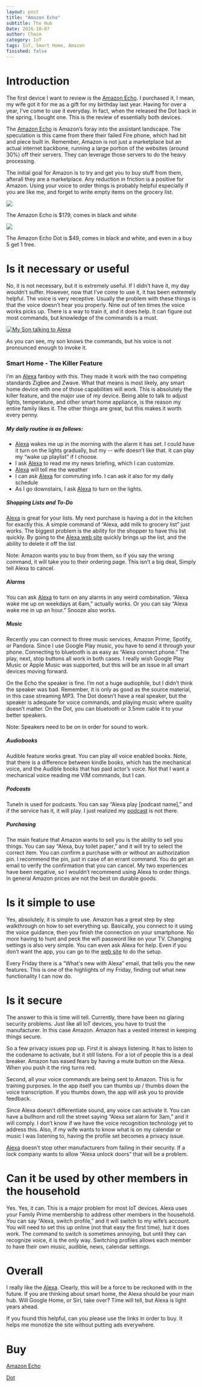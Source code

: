 ```yaml
---
layout: post
title: "Amazon Echo"
subtitle: The Hub
Date: 2016-10-07
author: Chaim
category: IoT
tags: IoT, Smart Home, Amazon
finished: false
---
```

# Introduction
The first device I want to review is the [Amazon Echo]. I purchased it, I mean, my wife got it for me as a gift for my birthday last year. Having for over a year, I’ve come to use it everyday. In fact, when the released the Dot back in the spring, I bought one. This is the review of essentially both devices.

The [Amazon Echo] is Amazon’s foray into the assistant landscape. The speculation is this came from there their failed Fire phone, which had bit and piece built in.  Remember, Amazon is not just a marketplace but an actual internet backbone, running a large portion of the websites (around 30%) off their servers. They can leverage those servers to do the heavy processing.

The initial goal for Amazon is to try and get you to buy stuff from them, afterall they are a marketplace. Any reduction in friction is a positive for Amazon. Using your voice to order things is probably helpful especially if you are like me, and forget to write empty items on the grocery list.


<a href="https://www.amazon.com/gp/offer-listing/B00X4WHP5E/ref=as_li_tl?ie=UTF8&camp=1789&creative=9325&creativeASIN=B00X4WHP5E&linkCode=am2&tag=chaimtime-20&linkId=eb320b72a697f6bafa749738ce2baa5c"><img border="0" src="//ws-na.amazon-adsystem.com/widgets/q?_encoding=UTF8&MarketPlace=US&ASIN=B00X4WHP5E&ServiceVersion=20070822&ID=AsinImage&WS=1&Format=_SL160_&tag=chaimtime-20" ></a><img src="//ir-na.amazon-adsystem.com/e/ir?t=chaimtime-20&l=am2&o=1&a=B00X4WHP5E" width="1" height="1" border="0" alt="" style="border:none !important; margin:0px !important;" />

The Amazon Echo is $179, comes in black and white

<a href="https://www.amazon.com/gp/offer-listing/B01DFKC2SO/ref=as_li_tl?ie=UTF8&camp=1789&creative=9325&creativeASIN=B01DFKC2SO&linkCode=am2&tag=chaimtime-20&linkId=41d25af2c42b693763a851ef35e616ea"><img border="0" src="//ws-na.amazon-adsystem.com/widgets/q?_encoding=UTF8&MarketPlace=US&ASIN=B01DFKC2SO&ServiceVersion=20070822&ID=AsinImage&WS=1&Format=_SL160_&tag=chaimtime-20" ></a><img src="//ir-na.amazon-adsystem.com/e/ir?t=chaimtime-20&l=am2&o=1&a=B01DFKC2SO" width="1" height="1" border="0" alt="" style="border:none !important; margin:0px !important;" />

The Amazon Echo Dot is $49, comes in black and white, and even in a buy 5 get 1 free.


# Is it necessary or useful
No, it is not necessary, but it is extremely useful. If I didn’t have it, my day wouldn’t suffer. However, now that I’ve come to use it, it has been extremely helpful. The voice is very receptive. Usually the problem with these things is that the voice doesn’t hear you properly. Nine out of ten times the voice works picks up. There is a way to train it, and it does help. It can figure out most commands, but knowledge of the commands is a must.

[![My Son talking to Alexa](http://img.youtube.com/vi/m5iPZTEKg4c/0.jpg)](http://www.youtube.com/watch?v=m5iPZTEKg4c)

As you can see, my son knows the commands, but his voice is not pronounced enough to invoke it.

### Smart Home - The Killer Feature
I’m an [Alexa] fanboy with this. They made it work with the two competing standards Zigbee and Zwave. What that means is most likely, any smart home device with one of those capabilities will work. This is absolutely the killer feature, and the major use of my device. Being able to talk to adjust lights, temperature, and other smart home appliance, is the reason my entire family likes it. The other things are great, but this makes it worth every penny.

##### My daily routine is as follows:
- [Alexa] wakes me up in the morning with the alarm it has set. I could have it turn on the lights gradually, but my -- wife doesn’t like that. It can play my “wake up playlist” if I choose.
- I ask [Alexa] to read me my news briefing, which I can customize. 
- [Alexa] will tell me the weather
- I can ask [Alexa] for commuting info. I can ask it also for my daily schedule
- As I go downstairs, I ask [Alexa] to turn on the lights.


##### Shopping Lists and To-Do
[Alexa] is great for your lists. My next purchase is having a dot in the kitchen for exactly this. A simple command of “Alexa, add milk to grocery list” just works. The biggest problem is the ability for the shopper to have this list quickly. By going to the [Alexa web site](https://alexa.amazon.com) quickly brings up the list, and the ability to delete it off the list

Note: Amazon wants you to buy from them, so if you say the wrong command, it will take you to their ordering page. This isn’t a big deal, Simply tell Alexa to cancel.

##### Alarms
You can ask [Alexa] to turn on any alarms in any weird combination. “Alexa wake me up on weekdays at 6am,” actually works. Or you can say “Alexa wake me in up an hour.” Snooze also works.

##### Music
Recently you can connect to three music services, Amazon Prime, Spotify, or Pandora. Since I use Google Play music, you have to send it through your phone. Connecting to bluetooth is as easy as “Alexa connect phone.” The play, next, stop buttons all work in both cases. I really wish Google Play Music or Apple Music was supported, but this will be an issue in all smart devices moving forward.

On the Echo the speaker is fine. I’m not a huge audiophile, but I didn’t think the speaker was bad. Remember, it is only as good as the source material, in this case streaming MP3. The Dot doesn’t have a real speaker, but the speaker is adequate for voice commands, and playing music where quality doesn’t matter. On the Dot, you can bluetooth or 3.5mm cable it to your better speakers.

Note: Speakers need to be on in order for sound to work.

##### Audiobooks
Audible feature works great. You can play all voice enabled books. Note, that there is a difference between kindle books, which has the mechanical voice, and the Audible books that has paid actor’s voice. Not that I want a mechanical voice reading me VIM commands, but I can.

##### Podcasts
TuneIn is used for podcasts. You can say “Alexa play [podcast name],” and if the service has it, it will play. I just realized my [podcast](http://inthirty.net) is not there.

##### Purchasing
The main feature that Amazon wants to sell you is the ability to sell you things. You can say “Alexa, buy toilet paper,” and it will try to select the correct item. You can confirm a purchase with or without an authorization pin. I recommend the pin, just in case of an errant command. You do get an email to verify the confirmation that you can cancel. My two experiences have been negative, so I wouldn’t recommend using Alexa to order things. In general Amazon prices are not the best on durable goods.


# Is it simple to use
Yes, absolutely, it is simple to use. Amazon has a great step by step walkthrough on how to set everything up. Basically, you connect to it using the voice guidance, then you finish the connection on your smartphone. No more having to hunt and peck the wifi password like on your TV. Changing settings is also very simple. You can even ask Alexa for help. Even if you don’t want the app, you can go to the [web site](https://alexa.amazon.com) to do the setup.

Every Friday there is a “What's new with Alexa” email, that tells you the new features. This is one of the highlights of my Friday, finding out what new functionality I can now do. 

# Is it secure
The answer to this is time will tell. Currently, there have been no glaring security problems. Just like all IoT devices, you have to trust the manufacturer. In this case Amazon. Amazon has a vested interest in keeping things secure.

So a few privacy issues pop up. First it is always listening. It has to listen to the codename to activate, but it still listens. For a lot of people this is a deal breaker. Amazon has eased fears by having a mute button on the Alexa. When you push it the ring turns red.

Second, all your voice commands are being sent to Amazon. This is for training purposes. In the app itself you can thumbs up / thumbs down the voice transcription. If you thumbs down, the app will ask you to provide feedback.

Since Alexa doesn’t differentiate sound, any voice can activate it. You can have a bullhorn and roll the street saying “Alexa set alarm for 3am,” and it will comply. I don’t know if we have the voice recognition technology yet to address this. Also, if my wife wants to know what is on my calendar or music I was listening to, having the profile set becomes a privacy issue.

[Alexa] doesn’t stop other manufacturers from failing in their security. If a lock company wants to allow “Alexa unlock doors” that will be a problem.

# Can it be used by other members in the household

Yes. Yes, it can. This is a major problem for most IoT devices. Alexa uses your Family Prime membership to address other members in the household. You can say “Alexa, switch profile,” and it will switch to my wife’s account. You will need to set this up online (not that easy the first time), but it does work. The command to switch is sometimes annoying, but until they can recognize voice, it is the only way. Switching profiles allows each member to have their own music, audible, news, calendar settings. 


# Overall

I really like the [Alexa]. Clearly, this will be a force to be reckoned with in the future. If you are thinking about smart home, the Alexa should be your main hub. Will Google Home, or Siri, take over? Time will tell, but Alexa is light years ahead.

If you found this helpful, can you please use the links in order to buy. It helps me monotize the site without putting ads everywhere.

# Buy
[Amazon Echo](http://amzn.to/2dAs1LU)

[Dot](http://amzn.to/2dRYVWf)

[Amazon Echo]: http://amzn.to/2dAs1LU
[Alexa]: http://amzn.to/2dAs1LU

[Dot]:http://amzn.to/2dRYVWf
